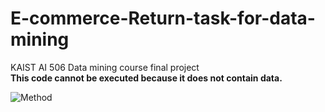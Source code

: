 # E-commerce-Return-task-for-data-mining


KAIST AI 506 Data mining course final project  <br>
**This code cannot be executed because it does not contain data.**


![Method](https://github.com/user-attachments/assets/ff68c281-9505-4f5d-8c63-53312ca4eba9)
